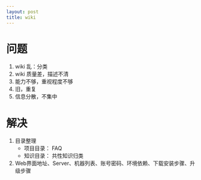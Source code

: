 ```yaml
---
layout: post
title: wiki
---
```


# 问题

1. wiki 乱：分类
2. wiki 质量差，描述不清
3. 能力不够，重视程度不够
4. 旧，重复
5. 信息分散，不集中

# 解决

1. 目录整理
    * 项目目录： FAQ
    * 知识目录： 共性知识归类
1. Web界面地址、Server、机器列表、账号密码、环境依赖、下载安装步骤、升级步骤
